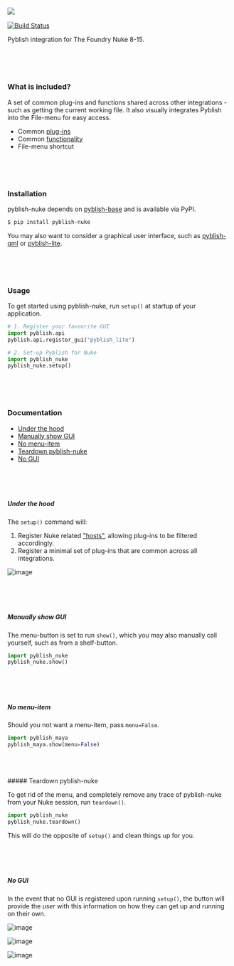 ### ![](https://cloud.githubusercontent.com/assets/2152766/6998101/5c13946c-dbcd-11e4-968b-b357b7c60a06.png)

[![Build Status](https://travis-ci.org/pyblish/pyblish-nuke.svg?branch=master)](https://travis-ci.org/pyblish/pyblish-nuke)

Pyblish integration for The Foundry Nuke 8-15.

<br>
<br>
<br>

### What is included?

A set of common plug-ins and functions shared across other integrations - such as getting the current working file. It also visually integrates Pyblish into the File-menu for easy access.

- Common [plug-ins](https://github.com/pyblish/pyblish-nuke/tree/master/pyblish_nuke/plugins)
- Common [functionality](https://github.com/pyblish/pyblish-nuke/blob/master/pyblish_nuke/__init__.py)
- File-menu shortcut

<br>
<br>
<br>

### Installation

pyblish-nuke depends on [pyblish-base](https://github.com/pyblish/pyblish-base) and is available via PyPI.

```bash
$ pip install pyblish-nuke
```

You may also want to consider a graphical user interface, such as [pyblish-qml](https://github.com/pyblish/pyblish-qml) or [pyblish-lite](https://github.com/pyblish/pyblish-lite).

<br>
<br>
<br>

### Usage

To get started using pyblish-nuke, run `setup()` at startup of your application.

```python
# 1. Register your favourite GUI
import pyblish.api
pyblish.api.register_gui("pyblish_lite")

# 2. Set-up Pyblish for Nuke
import pyblish_nuke
pyblish_nuke.setup()
```

<br>
<br>
<br>

### Documentation

- [Under the hood](#under-the-hood)
- [Manually show GUI](#manually-show-gui)
- [No menu-item](#no-menu-item)
- [Teardown pyblish-nuke](#teardown-pyblish-nuke)
- [No GUI](#no-gui)

<br>
<br>
<br>

##### Under the hood

The `setup()` command will:

1. Register Nuke related ["hosts"](http://api.pyblish.com/pages/Plugin.hosts.html), allowing plug-ins to be filtered accordingly.
3. Register a minimal set of plug-ins that are common across all integrations.

![image](https://cloud.githubusercontent.com/assets/2152766/16318991/49012c02-3989-11e6-9602-7ec3d7823b77.png)

<br>
<br>
<br>

##### Manually show GUI

The menu-button is set to run `show()`, which you may also manually call yourself, such as from a shelf-button.

```python
import pyblish_nuke
pyblish_nuke.show()
```

<br>
<br>
<br>

##### No menu-item

Should you not want a menu-item, pass `menu=False`.

```python
import pyblish_maya
pyblish_maya.show(menu=False)
```

<br>
<br>
<br>
##### Teardown pyblish-nuke

To get rid of the menu, and completely remove any trace of pyblish-nuke from your Nuke session, run `teardown()`.

```python
import pyblish_nuke
pyblish_nuke.teardown()
```

This will do the opposite of `setup()` and clean things up for you.

<br>
<br>
<br>

##### No GUI

In the event that no GUI is registered upon running `setup()`, the button will provide the *user* with this information on how they can get up and running on their own.

![image](https://cloud.githubusercontent.com/assets/2152766/16318872/d63b7f60-3988-11e6-9431-f64991aabef3.png)

![image](https://cloud.githubusercontent.com/assets/2152766/16318883/ddf159f0-3988-11e6-8ef5-af5fd8dde725.png)

![image](https://cloud.githubusercontent.com/assets/2152766/16318893/e7d4cc9a-3988-11e6-92e9-c16037e51fb7.png)
